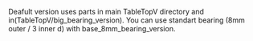 Deafult version uses parts in main TableTopV directory and in(TableTopV/big_bearing_version). You can use standart bearing (8mm outer / 3 inner d) with base_8mm_bearing_version. 
